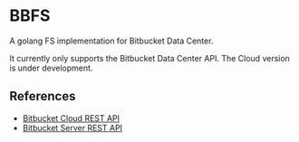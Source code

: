 # BBFS

A golang FS implementation for Bitbucket Data Center.

It currently only supports the Bitbucket Data Center API.
The Cloud version is under development.

## References

* [Bitbucket Cloud REST API](https://developer.atlassian.com/cloud/bitbucket/rest/intro/#authentication)
* [Bitbucket Server REST API](https://developer.atlassian.com/server/bitbucket/rest/v900/intro/#about)


